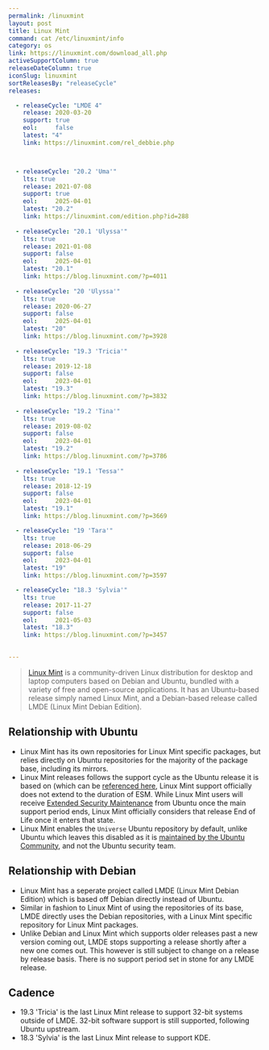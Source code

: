 ```yaml
---
permalink: /linuxmint
layout: post
title: Linux Mint
command: cat /etc/linuxmint/info
category: os
link: https://linuxmint.com/download_all.php
activeSupportColumn: true
releaseDateColumn: true
iconSlug: linuxmint
sortReleasesBy: "releaseCycle"
releases:

  - releaseCycle: "LMDE 4"
    release: 2020-03-20
    support: true
    eol:     false
    latest: "4"
    link: https://linuxmint.com/rel_debbie.php



  - releaseCycle: "20.2 'Uma'"
    lts: true
    release: 2021-07-08
    support: true
    eol:     2025-04-01
    latest: "20.2"
    link: https://linuxmint.com/edition.php?id=288
    
  - releaseCycle: "20.1 'Ulyssa'"
    lts: true
    release: 2021-01-08
    support: false
    eol:     2025-04-01
    latest: "20.1"
    link: https://blog.linuxmint.com/?p=4011
    
  - releaseCycle: "20 'Ulyssa'"
    lts: true
    release: 2020-06-27
    support: false
    eol:     2025-04-01
    latest: "20"
    link: https://blog.linuxmint.com/?p=3928
   
  - releaseCycle: "19.3 'Tricia'"
    lts: true
    release: 2019-12-18
    support: false
    eol:     2023-04-01
    latest: "19.3"
    link: https://blog.linuxmint.com/?p=3832
    
  - releaseCycle: "19.2 'Tina'"
    lts: true
    release: 2019-08-02
    support: false
    eol:     2023-04-01
    latest: "19.2"
    link: https://blog.linuxmint.com/?p=3786
    
  - releaseCycle: "19.1 'Tessa'"
    lts: true
    release: 2018-12-19
    support: false
    eol:     2023-04-01
    latest: "19.1"
    link: https://blog.linuxmint.com/?p=3669

  - releaseCycle: "19 'Tara'"
    lts: true
    release: 2018-06-29
    support: false
    eol:     2023-04-01
    latest: "19"
    link: https://blog.linuxmint.com/?p=3597

  - releaseCycle: "18.3 'Sylvia'"
    lts: true
    release: 2017-11-27
    support: false
    eol:     2021-05-03
    latest: "18.3"
    link: https://blog.linuxmint.com/?p=3457

    
---
```

>[Linux Mint](https://linuxmint.com/) is a community-driven Linux distribution for desktop and laptop computers based on Debian and Ubuntu, bundled with a variety of free and open-source applications. It has an Ubuntu-based release simply named Linux Mint, and a Debian-based release called LMDE (Linux Mint Debian Edition).

## Relationship with Ubuntu 

* Linux Mint has its own repositories for Linux Mint specific packages, but relies directly on Ubuntu repositories for the majority of the package base, including its mirrors. 
* Linux Mint releases follows the support cycle as the Ubuntu release it is based on (which can be [referenced here](https://linuxmint.com/download_all.php), Linux Mint support officially does not extend to the duration of ESM. While Linux Mint users will receive [Extended Security Maintenance](https://ubuntu.com/security/esm) from Ubuntu once the main support period ends, Linux Mint officially considers that release End of Life once it enters that state.
* Linux Mint enables the `Universe` Ubuntu repository by default, unlike Ubuntu which leaves this disabled as it is [maintained by the Ubuntu Community](https://wiki.ubuntu.com/SecurityTeam/FAQ#How_are_components_and_pockets_used_in_the_builds.2C_and_how_do_they_affect_security_updates.3F), and not the Ubuntu security team.

## Relationship with Debian

* Linux Mint has a seperate project called LMDE (Linux Mint Debian Edition) which is based off Debian directly instead of Ubuntu.
* Similar in fashion to Linux Mint of using the repositories of its base, LMDE directly uses the Debian repositories, with a Linux Mint specific repository for Linux Mint packages. 
* Unlike Debian and Linux Mint which supports older releases past a new version coming out, LMDE stops supporting a release shortly after a new one comes out. This however is still subject to change on a release by release basis. There is no support period set in stone for any LMDE release.


## Cadence

* 19.3 'Tricia' is the last Linux Mint release to support 32-bit systems outside of LMDE. 32-bit software support is still supported, following Ubuntu upstream.
* 18.3 'Sylvia' is the last Linux Mint release to support KDE.


